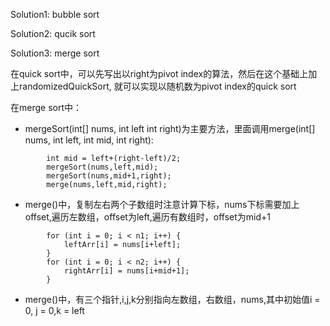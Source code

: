 
Solution1: bubble sort

Solution2: qucik sort

Solution3: merge sort


在quick sort中，可以先写出以right为pivot index的算法，然后在这个基础上加上randomizedQuickSort, 就可以实现以随机数为pivot index的quick sort

在merge sort中：

- mergeSort(int[] nums, int left int right)为主要方法，里面调用merge(int[] nums, int left, int mid, int right):
```
        int mid = left+(right-left)/2;
        mergeSort(nums,left,mid);
        mergeSort(nums,mid+1,right);
        merge(nums,left,mid,right);
```

- merge()中，复制左右两个子数组时注意计算下标，nums下标需要加上offset,遍历左数组，offset为left,遍历有数组时，offset为mid+1
```
        for (int i = 0; i < n1; i++) {
            leftArr[i] = nums[i+left];
        }
        for (int i = 0; i < n2; i++) {
            rightArr[i] = nums[i+mid+1];
        }
```

- merge()中，有三个指针,i,j,k分别指向左数组，右数组，nums,其中初始值i = 0, j = 0,k = left
